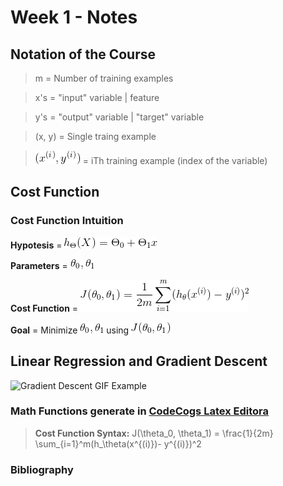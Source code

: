# Week 1 - Notes


## Notation of the Course

> m   = Number of training examples

> x's = "input" variable | feature

> y's = "output" variable | "target" variable

> (x, y) = Single traing example

> ![formula](https://github.com/akliemke/dailylog/blob/master/2018/MLCoursera/Week%201/images/CodeCogsEqn2.gif) = iTh training example (index of the variable)

## Cost Function

### Cost Function Intuition  

**Hypotesis** = ![Hypothesis](https://github.com/akliemke/dailylog/blob/master/2018/MLCoursera/Week%201/images/CodeCogsEqn.gif)

**Parameters** = ![Parameters](https://github.com/akliemke/dailylog/blob/master/2018/MLCoursera/Week%201/images/theta_0_theta_1.gif)

**Cost Function** = ![Cost Function](https://github.com/akliemke/dailylog/blob/master/2018/MLCoursera/Week%201/images/costa_function.gif)

**Goal** = Minimize ![Theta0_Theta1](https://github.com/akliemke/dailylog/blob/master/2018/MLCoursera/Week%201/images/theta_0_theta_1.gif) using  ![J_Function](https://github.com/akliemke/dailylog/blob/master/2018/MLCoursera/Week%201/images/J_function.gif)


## Linear Regression and Gradient Descent

![Gradient Descent GIF Example](https://raw.githubusercontent.com/mattnedrich/GradientDescentExample/master/gradient_descent_example.gif)




### Math Functions generate in [CodeCogs Latex Editora](https://www.codecogs.com/latex/eqneditor.php)

> **Cost Function Syntax:** J(\theta_0, \theta_1) = \frac{1}{2m} \sum_{i=1}^m(h_\theta(x^{(i)})- y^{(i)})^2 

### Bibliography